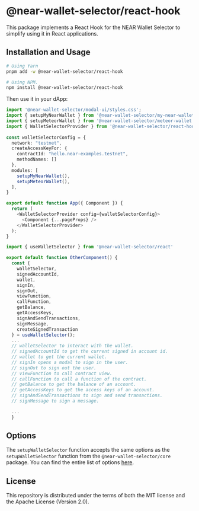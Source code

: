 # @near-wallet-selector/react-hook

This package implements a React Hook for the NEAR Wallet Selector to simplify using it in React applications.

## Installation and Usage

```bash
# Using Yarn
pnpm add -w @near-wallet-selector/react-hook

# Using NPM.
npm install @near-wallet-selector/react-hook
```

Then use it in your dApp:

```ts
import '@near-wallet-selector/modal-ui/styles.css';
import { setupMyNearWallet } from '@near-wallet-selector/my-near-wallet';
import { setupMeteorWallet } from '@near-wallet-selector/meteor-wallet';
import { WalletSelectorProvider } from '@near-wallet-selector/react-hook';
 
const walletSelectorConfig = {
  network: "testnet",
  createAccessKeyFor: {
    contractId: "hello.near-examples.testnet",
    methodNames: []
  },
  modules: [
    setupMyNearWallet(),
    setupMeteorWallet(),
  ],
}

export default function App({ Component }) {
  return (
    <WalletSelectorProvider config={walletSelectorConfig}>
      <Component {...pageProps} />
    </WalletSelectorProvider>
  );
}
```

```ts
import { useWalletSelector } from '@near-wallet-selector/react'

export default function OtherComponent() {
  const { 
    walletSelector,
    signedAccountId,
    wallet,
    signIn,
    signOut,
    viewFunction,
    callFunction,
    getBalance,
    getAccessKeys,
    signAndSendTransactions,
    signMessage,
    createSignedTransaction
  } = useWalletSelector();
  ...
  // walletSelector to interact with the wallet.
  // signedAccountId to get the current signed in account id.
  // wallet to get the current wallet.
  // signIn opens a modal to sign in the user.
  // signOut to sign out the user.
  // viewFunction to call contract view.
  // callFunction to call a function of the contract.
  // getBalance to get the balance of an account.
  // getAccessKeys to get the access keys of an account.
  // signAndSendTransactions to sign and send transactions.
  // signMessage to sign a message.

  ...
  }
```

## Options

The `setupWalletSelector` function accepts the same options as the `setupWalletSelector` function from the `@near-wallet-selector/core` package. You can find the entire list of options [here](../core/README.md).

## License

This repository is distributed under the terms of both the MIT license and the Apache License (Version 2.0).
